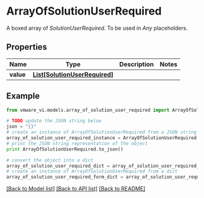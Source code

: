 # ArrayOfSolutionUserRequired

A boxed array of *SolutionUserRequired*. To be used in *Any* placeholders. 

## Properties
Name | Type | Description | Notes
------------ | ------------- | ------------- | -------------
**value** | [**List[SolutionUserRequired]**](SolutionUserRequired.md) |  | 

## Example

```python
from vmware_vi.models.array_of_solution_user_required import ArrayOfSolutionUserRequired

# TODO update the JSON string below
json = "{}"
# create an instance of ArrayOfSolutionUserRequired from a JSON string
array_of_solution_user_required_instance = ArrayOfSolutionUserRequired.from_json(json)
# print the JSON string representation of the object
print ArrayOfSolutionUserRequired.to_json()

# convert the object into a dict
array_of_solution_user_required_dict = array_of_solution_user_required_instance.to_dict()
# create an instance of ArrayOfSolutionUserRequired from a dict
array_of_solution_user_required_form_dict = array_of_solution_user_required.from_dict(array_of_solution_user_required_dict)
```
[[Back to Model list]](../README.md#documentation-for-models) [[Back to API list]](../README.md#documentation-for-api-endpoints) [[Back to README]](../README.md)


